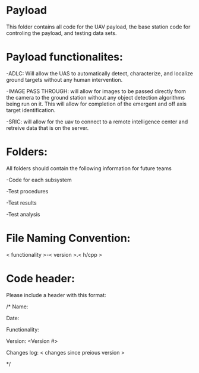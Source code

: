Payload
========
This folder contains all code for the UAV payload, the base station code for controling the payload, and testing data sets.

Payload functionalites:
========================
-ADLC: Will allow the UAS to automatically detect, characterize, and localize ground targets
without any human intervention. 

-IMAGE PASS THROUGH: will allow for images to be passed directly from the camera to the ground station without any object
detection algorithms being run on it. This will allow for completion of the emergent and off axis target identification.

-SRIC: will allow for the uav to connect to a remote intelligence center and retreive data that is on the server.

Folders:
=========
All folders should contain the following information for future teams
  
  -Code for each subsystem
  
  -Test procedures
  
  -Test results
  
  -Test analysis

File Naming Convention:
==================
< functionality >-< version >.< h/cpp >


Code header:
=============
Please include a header with this format:

/*
Name: <your name>

Date: <date of last modification>

Functionality: <what does it do>

Version: <Version #>

Changes log: < changes since preious version >

*/
